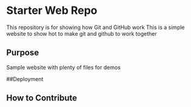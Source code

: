 # Starter Web Repo

This repository is for showing how Git and GitHub work
This is a simple website to show hot to make git and github to work together

## Purpose

Sample website with plenty of files for demos

##Deployment

## How to Contribute
